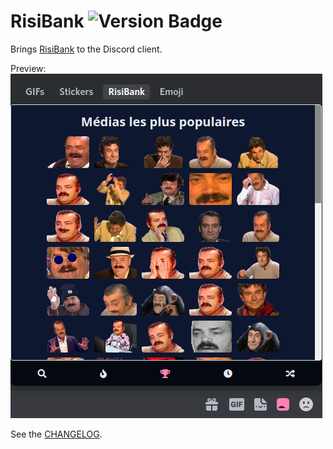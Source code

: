 # RisiBank ![Version Badge](https://img.shields.io/badge/version-4.2.0-blue)

Brings [RisiBank](https://risibank.fr/) to the Discord client.

Preview:  
![](preview.png)

See the [CHANGELOG](CHANGELOG.md).
